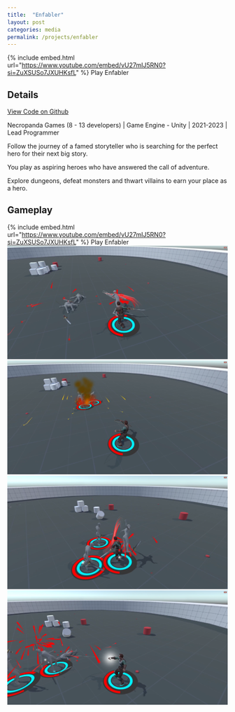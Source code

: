 ```yaml
---
title:  "Enfabler"
layout: post
categories: media
permalink: /projects/enfabler
---
```


{% include embed.html url="https://www.youtube.com/embed/vU27mIJ5RN0?si=ZuXSUSo7JXUHKsfL" %} Play Enfabler

## Details

[View Code on Github](https://github.com/andrewscott02/Enfabler)

Necropanda Games (8 - 13 developers) | Game Engine - Unity | 2021-2023 | Lead Programmer

<p>
  Follow the journey of a famed storyteller who is searching for the perfect hero for their next big story.
</p>

<p>
  You play as aspiring heroes who have answered the call of adventure.
</p>

<p>
  Explore dungeons, defeat monsters and thwart villains to earn your place as a hero.
</p>

## Gameplay

{% include embed.html url="https://www.youtube.com/embed/vU27mIJ5RN0?si=ZuXSUSo7JXUHKsfL" %} Play Enfabler
<img src="https://raw.githubusercontent.com/andrewscott02/andrewscott02.github.io/master/_posts/Images/Enfabler%20(8).png">
<img src="https://raw.githubusercontent.com/andrewscott02/andrewscott02.github.io/master/_posts/Images/Enfabler%20(7).png">
<img src="https://raw.githubusercontent.com/andrewscott02/andrewscott02.github.io/master/_posts/Images/Enfabler%20(9).png">
<img src="https://raw.githubusercontent.com/andrewscott02/andrewscott02.github.io/master/_posts/Images/Enfabler%20(1).png">
